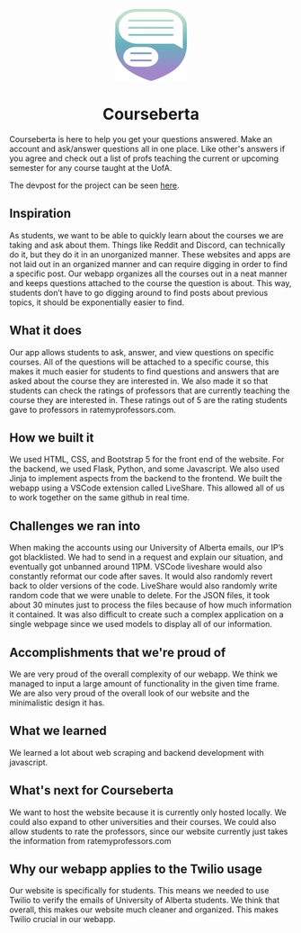 <p align="center">
  <img width="128" height="128" src="website/static/shield.svg">
</p>
<h1 align="center">Courseberta</h1>

Courseberta is here to help you get your questions answered. Make an account and ask/answer questions all in one place. Like other's answers if you agree and check out a list of profs teaching the current or upcoming semester for any course taught at the UofA.

The devpost for the project can be seen [here](https://devpost.com/software/courseberta).

## Inspiration
As students, we want to be able to quickly learn about the courses we are taking and ask about them. Things like Reddit and Discord, can technically do it, but they do it in an unorganized manner. These websites and apps are not laid out in an organized manner and can require digging in order to find a specific post. Our webapp organizes all the courses out in a neat manner and keeps questions attached to the course the question is about. This way, students don’t have to go digging around to find posts about previous topics, it should be exponentially easier to find.

## What it does
Our app allows students to ask, answer, and view questions on specific courses. All of the questions will be attached to a specific course, this makes it much easier for students to find questions and answers that are asked about the course they are interested in. We also made it so that students can check the ratings of professors that are currently teaching the course they are interested in. These ratings out of 5 are the rating students gave to professors in ratemyprofessors.com.

## How we built it
We used HTML, CSS, and Bootstrap 5 for the front end of the website. For the backend, we used Flask, Python, and some Javascript. We also used Jinja to implement aspects from the backend to the frontend. We built the webapp using a VSCode extension called LiveShare. This allowed all of us to work together on the same github in real time.

## Challenges we ran into
When making the accounts using our University of Alberta emails, our IP’s got blacklisted. We had to send in a request and explain our situation, and eventually got unbanned around 11PM. VSCode liveshare would also constantly reformat our code after saves. It would also randomly revert back to older versions of the code. LiveShare would also randomly write random code that we were unable to delete. For the JSON files, it took about 30 minutes just to process the files because of how much information it contained. It was also difficult to create such a complex application on a single webpage since we used models to display all of our information.

## Accomplishments that we're proud of
We are very proud of the overall complexity of our webapp. We think we managed to input a large amount of functionality in the given time frame. We are also very proud of the overall look of our website and the minimalistic design it has.

## What we learned
We learned a lot about web scraping and backend development with javascript.

## What's next for Courseberta
We want to host the website because it is currently only hosted locally. We could also expand to other universities and their courses. We could also allow students to rate the professors, since our website currently just takes the information from ratemyprofessors.com

## Why our webapp applies to the Twilio usage
Our website is specifically for students. This means we needed to use Twilio to verify the emails of University of Alberta students. We think that overall, this makes our website much cleaner and organized. This makes Twilio crucial in our webapp.
